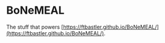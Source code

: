 # BoNeMEAL

The stuff that powers [https://ftbastler.github.io/BoNeMEAL/](https://ftbastler.github.io/BoNeMEAL/).
